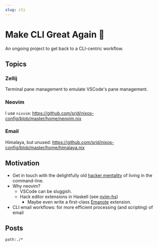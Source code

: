 ```yaml
---
slug: cli
---
```


# Make CLI Great Again 🚀

An ongoing project to get back to a CLI-centric workflow.

## Topics

### Zellij

Terminal pane management to emulate VSCode's pane management.

### Neovim

I use `nixvim`: https://github.com/srid/nixos-config/blob/master/home/neovim.nix

### Email

Himalaya, but unused: https://github.com/srid/nixos-config/blob/master/home/himalaya.nix

## Motivation

- Get in touch with the delightfully old [hacker mentality](https://en.wikipedia.org/wiki/Hacker_ethic) of living in the command-line.
- Why neovim?
  - VSCode can be sluggish. 
  - Hack editor extensions in Haskell (see [nvim-hs](https://hackage.haskell.org/package/nvim-hs))
      - Maybe even write a first-class [Emanote](https://emanote.srid.ca/) extension.
- CLI email workflows: for more efficient processing (and scripting) of email

## Posts

```query {.timeline}
path:./*
```
